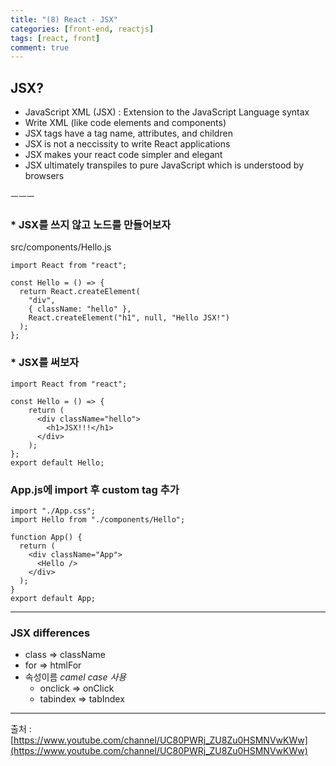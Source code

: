 ```yaml
---
title: "(8) React - JSX"
categories: [front-end, reactjs]
tags: [react, front]
comment: true
---
```

## JSX?
- JavaScript XML (JSX) : Extension to the JavaScript Language syntax
- Write XML (like code elements and components)
- JSX tags have a tag name, attributes, and children
- JSX is not a neccissity to write React applications
- JSX makes your react code simpler and elegant
- JSX ultimately transpiles to pure JavaScript which is understood by browsers

ㅡㅡㅡ
### * JSX를 쓰지 않고 노드를 만들어보자
src/components/Hello.js
```
import React from "react";

const Hello = () => {
  return React.createElement(
    "div",
    { className: "hello" },
    React.createElement("h1", null, "Hello JSX!")
  );
};
```
### * JSX를 써보자
```
import React from "react";

const Hello = () => {
    return (
      <div className="hello">
        <h1>JSX!!!</h1>
      </div>
    );
};
export default Hello;
```
### App.js에 import 후 custom tag 추가
```
import "./App.css";
import Hello from "./components/Hello";

function App() {
  return (
    <div className="App">
      <Hello />
    </div>
  );
}
export default App;
```
---
### JSX differences
- class => className
- for => htmlFor
- 속성이름 _camel case 사용_ 
    - onclick => onClick
    - tabindex => tabIndex


---

출처 : [https://www.youtube.com/channel/UC80PWRj_ZU8Zu0HSMNVwKWw](https://www.youtube.com/channel/UC80PWRj_ZU8Zu0HSMNVwKWw)
